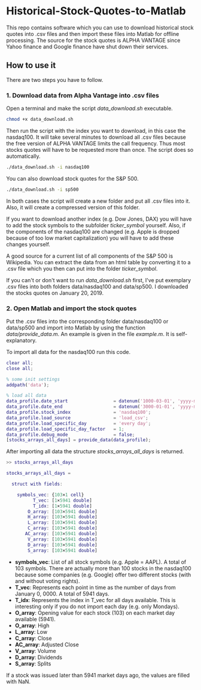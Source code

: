 # Historical-Stock-Quotes-to-Matlab

This repo contains software which you can use to download historical stock quotes into .csv files and then import these files into Matlab for offline processing. The source for the stock quotes is ALPHA VANTAGE since Yahoo finance and Google finance have shut down their services.

## How to use it

There are two steps you have to follow.

### 1. Download data from Alpha Vantage into .csv files

Open a terminal and make the script *data_download.sh* executable. 
```bash
chmod +x data_download.sh
```
Then run the script with the index you want to download, in this case the nasdaq100. It will take several minutes to download all .csv files because the free version of ALPHA VANTAGE limits the call frequency. Thus most stocks quotes will have to be requested more than once. The script does so automatically.
```bash
./data_download.sh -i nasdaq100
```
You can also download stock quotes for the S&P 500.
```bash
./data_download.sh -i sp500
```
In both cases the script will create a new folder and put all .csv files into it. Also, it will create a compressed version of this folder.

If you want to download another index (e.g. Dow Jones, DAX) you will have to add the stock symbols to the subfolder *ticker_symbol* yourself. Also, if the components of the nasdaq100 are changed (e.g. Apple is dropped because of too low market capitalization) you will have to add these changes yourself.

A good source for a current list of all components of the S&P 500 is Wikipedia. You can extract the data from an html table by converting it to a .csv file which you then can put into the folder *ticker_symbol*.

If you can't or don't want to run *data_download.sh* first, I've put exemplary .csv files into both folders data/nasdaq100 and data/sp500. I downloaded the stocks quotes on January 20, 2019.

### 2. Open Matlab and import the stock quotes

Put the .csv files into the corresponding folder data/nasdaq100 or data/sp500 and import into Matlab by using the function *data/provide_data.m*. An example is given in the file *example.m*. It is self-explanatory.

To import all data for the nasdaq100 run this code.
```matlab
clear all;
close all;

% some init settings
addpath('data');

% load all data
data_profile.date_start                 = datenum('1000-03-01', 'yyyy-mm-dd');
data_profile.date_end                   = datenum('3000-01-01', 'yyyy-mm-dd');
data_profile.stock_index                = 'nasdaq100';
data_profile.load_source                = 'load_csv';
data_profile.load_specific_day          = 'every day';
data_profile.load_specific_day_factor   = 1;
data_profile.debug_mode                 = false;
[stocks_arrays_all_days] = provide_data(data_profile);
```
After importing all data the structure *stocks_arrays_all_days* is returned.
```matlab
>> stocks_arrays_all_days

stocks_arrays_all_days = 

  struct with fields:

    symbols_vec: {103×1 cell}
          T_vec: [1×5941 double]
          T_idx: [1×5941 double]
        O_array: [103×5941 double]
        H_array: [103×5941 double]
        L_array: [103×5941 double]
        C_array: [103×5941 double]
       AC_array: [103×5941 double]
        V_array: [103×5941 double]
        D_array: [103×5941 double]
        S_array: [103×5941 double]
```
- **symbols_vec**: List of all stock symbols (e.g. Apple = AAPL). A total of 103 symbols. There are actually more than 100 stocks in the nasdaq100 because some companies (e.g. Google) offer two different stocks (with and without voting rights).
- **T_vec**: Represents each point in time as the number of days from January 0, 0000. A total of 5941 days.
- **T_idx**: Represents the index in T_vec for all days available. This is interesting only if you do not import each day (e.g. only Mondays).
- **O_array**: Opening value for each stock (103) on each market day available (5941).
- **O_array**: High
- **L_array**: Low
- **C_array**: Close
- **AC_array**: Adjusted Close
- **V_array**: Volume
- **D_array**: Dividends
- **S_array**: Splits

If a stock was issued later than 5941 market days ago, the values are filled with NaN.
